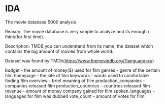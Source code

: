 # IDA
The movie database 5000 analysis

Reason: The movie database is very simple to analyze and its enough i think(for first time).

Description: TMDB you can understand from its name, the dataset which contains the big amount of movies from whole world. 

Dataset was found by TMDb(https://www.themoviedb.org/?language=ru)

budget - the amount of money($) used for film
genres - genre of the certain film
homepage - the site of film
keywords - words used to comfortable finding film
overview - brief meaning of film
production_companies - companies released film
production_countries - countries released film
revenue - amount of money company gained for film
spoken_languages - languages for film was dubbed
vote_count - amount of votes for film
 
